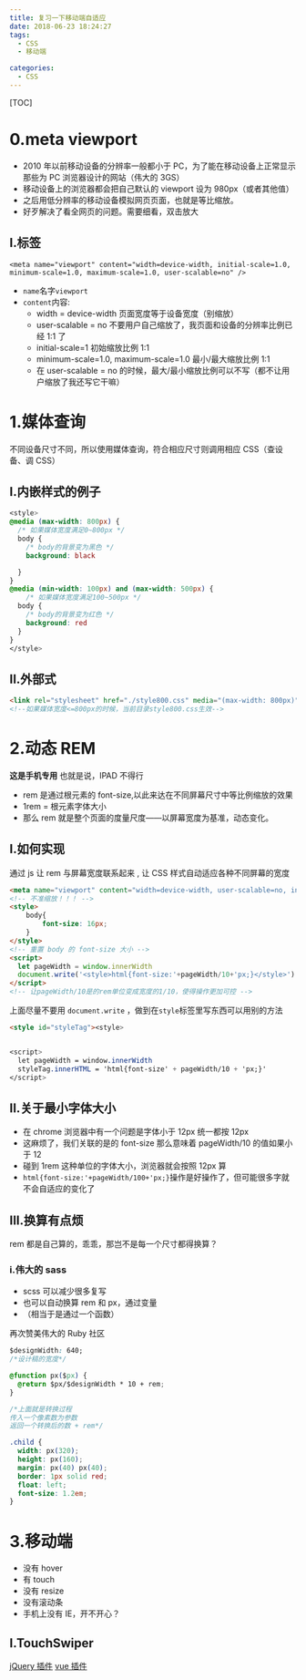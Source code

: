 ```yaml
---
title: 复习一下移动端自适应
date: 2018-06-23 18:24:27
tags:
  - CSS
  - 移动端

categories:
  - CSS
---
```


[TOC]

# 0.meta viewport

- 2010 年以前移动设备的分辨率一般都小于 PC，为了能在移动设备上正常显示那些为 PC 浏览器设计的网站（伟大的 3GS）
- 移动设备上的浏览器都会把自己默认的 viewport 设为 980px（或者其他值）
- 之后用低分辨率的移动设备模拟网页页面，也就是等比缩放。
- 好歹解决了看全网页的问题。需要细看，双击放大

## I.标签

`<meta name="viewport" content="width=device-width, initial-scale=1.0, minimum-scale=1.0, maximum-scale=1.0, user-scalable=no" />`

- `name`名字`viewport`
- `content`内容:
  - width = device-width 页面宽度等于设备宽度（别缩放）
  - user-scalable = no 不要用户自己缩放了，我页面和设备的分辨率比例已经 1:1 了
  - initial-scale=1 初始缩放比例 1:1
  - minimum-scale=1.0, maximum-scale=1.0 最小/最大缩放比例 1:1
  - 在 user-scalable = no 的时候，最大/最小缩放比例可以不写（都不让用户缩放了我还写它干嘛）

# 1.媒体查询

不同设备尺寸不同，所以使用媒体查询，符合相应尺寸则调用相应 CSS（查设备、调 CSS）

## I.内嵌样式的例子

```css
<style>
@media (max-width: 800px) {
  /* 如果媒体宽度满足0~800px */
  body {
    /* body的背景变为黑色 */
    background: black

  }
}
@media (min-width: 100px) and (max-width: 500px) {
    /* 如果媒体宽度满足100~500px */
  body {
    /* body的背景变为红色 */
    background: red
  }
}
</style>
```

## II.外部式

```html
<link rel="stylesheet" href="./style800.css" media="(max-width: 800px)">
<!--如果媒体宽度<=800px的时候，当前目录style800.css生效-->
```

# 2.动态 REM

**这是手机专用**
也就是说，IPAD 不得行

- rem 是通过根元素<html>的 font-size,以此来达在不同屏幕尺寸中等比例缩放的效果
- 1rem = 根元素字体大小
- 那么 rem 就是整个页面的度量尺度——以屏幕宽度为基准，动态变化。

## I.如何实现

通过 js 让 rem 与屏幕宽度联系起来 , 让 CSS 样式自动适应各种不同屏幕的宽度

```html
<meta name="viewport" content="width=device-width, user-scalable=no, initial-scale=1.0">
<!-- 不准缩放！！！ -->
<style>
    body{
        font-size: 16px;
    }
</style>
<!-- 重置 body 的 font-size 大小 -->
<script>
  let pageWidth = window.innerWidth
  document.write('<style>html{font-size:'+pageWidth/10+'px;}</style>')
</script>
<!-- 让pageWidth/10是的rem单位变成宽度的1/10，使得操作更加可控 -->
```

上面尽量不要用 `document.write` ，做到在`style`标签里写东西可以用别的方法

```html
<style id="styleTag"><style>


<script>
  let pageWidth = window.innerWidth
  styleTag.innerHTML = 'html{font-size' + pageWidth/10 + 'px;}'
</script>
```

## II.关于最小字体大小

- 在 chrome 浏览器中有一个问题是字体小于 12px 统一都按 12px
- 这麻烦了，我们关联的是<html>的 font-size 那么意味着 pageWidth/10 的值如果小于 12
- 碰到 1rem 这种单位的字体大小，浏览器就会按照 12px 算
- `html{font-size:'+pageWidth/100+'px;}`操作是好操作了，但可能很多字就不会自适应的变化了

## III.换算有点烦

rem 都是自己算的，乖乖，那岂不是每一个尺寸都得换算？

### i.伟大的 sass

- scss 可以减少很多复写
- 也可以自动换算 rem 和 px，通过变量
- （相当于是通过一个函数）

再次赞美伟大的 Ruby 社区

```css
$designWidth: 640;
/*设计稿的宽度*/

@function px($px) {
  @return $px/$designWidth * 10 + rem;
}

/*上面就是转换过程
传入一个像素数为参数
返回一个转换后的数 + rem*/

.child {
  width: px(320);
  height: px(160);
  margin: px(40) px(40);
  border: 1px solid red;
  float: left;
  font-size: 1.2em;
}
```

# 3.移动端

- 没有 hover
- 有 touch
- 没有 resize
- 没有滚动条
- 手机上没有 IE，开不开心？

## I.TouchSwiper

[jQuery 插件](https://github.com/mattbryson/TouchSwipe-Jquery-Plugin)
[vue 插件](https://github.com/ElemeFE/vue-swipe)
